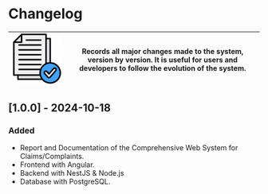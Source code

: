 # Changelog

| <img src="./assets/images/logo-versions.png" alt="Logo" width="300" style="border-radius: 15px;"/> | **Records all major changes made to the system, version by version. It is useful for users and developers to follow the evolution of the system.** |
|------------------------------------------------|---------------------------------------------------------------------------------------------------------------------------------------------------------------------------------------------------------------------------|

## [1.0.0] - 2024-10-18
### Added
- Report and Documentation of the Comprehensive Web System for Claims/Complaints.
- Frontend with Angular.
- Backend with NestJS & Node.js
- Database with PostgreSQL.
